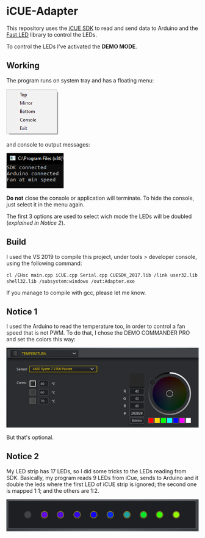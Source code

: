 # iCUE-Adapter
This repository uses the [iCUE SDK](https://github.com/CorsairOfficial/cue-sdk) to read and send data to Arduino and the [Fast LED](https://github.com/FastLED/FastLED) library to control the LEDs.

To control the LEDs I've activated the **DEMO MODE**.

## Working
The program runs on system tray and has a floating menu:

![Menu img](https://github.com/WKolodziejski/iCUE-Adapter/blob/master/Menu.PNG?raw=true)

and console to output messages:

![Console img](https://github.com/WKolodziejski/iCUE-Adapter/blob/master/Console.PNG?raw=true)

**Do not** close the console or application will terminate. To hide the console, just select it in the menu again.

The first 3 options are used to select wich mode the LEDs will be doubled (*explained in Notice 2*).

## Build
I used the VS 2019 to compile this project, under tools > developer console, using the following command:
```
cl /EHsc main.cpp iCUE.cpp Serial.cpp CUESDK_2017.lib /link user32.lib shell32.lib /subsystem:windows /out:Adapter.exe
```
If you manage to compile with gcc, please let me know.

## Notice 1
I used the Arduino to read the temperature too, in order to control a fan speed that is not PWM.
To do that, I chose the DEMO COMMANDER PRO and set the colors this way:

![Temp img](https://github.com/WKolodziejski/iCUE-Adapter/blob/master/Temp.PNG?raw=true)

But that's optional.

## Notice 2
My LED strip has 17 LEDs, so I did some tricks to the LEDs reading from SDK.
Basically, my program reads 9 LEDs from iCue, sends to Arduino and it double the leds where the first LED of iCUE strip is ignored; the second one is mapped 1:1; and the others are 1:2.

![Strip img](https://github.com/WKolodziejski/iCUE-Adapter/blob/master/Strip.PNG?raw=true)
